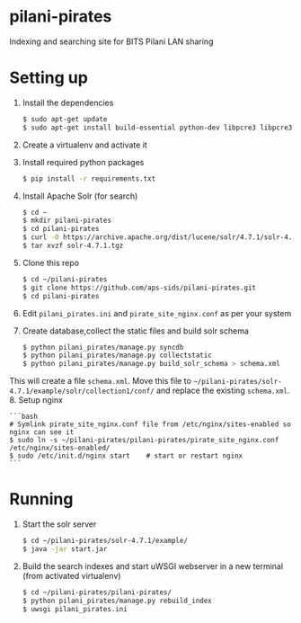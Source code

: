 pilani-pirates
==============

Indexing and searching site for BITS Pilani LAN sharing


# Setting up

1. Install the dependencies

    ```bash
    $ sudo apt-get update
    $ sudo apt-get install build-essential python-dev libpcre3 libpcre3-dev default-jre git python-pip curl nginx
    ```

2. Create a virtualenv and activate it
3. Install required python packages

    ```bash
    $ pip install -r requirements.txt
    ```

4. Install Apache Solr (for search)

    ```bash
    $ cd ~
    $ mkdir pilani-pirates
    $ cd pilani-pirates
    $ curl -O https://archive.apache.org/dist/lucene/solr/4.7.1/solr-4.7.1.tgz
    $ tar xvzf solr-4.7.1.tgz
    ```

5. Clone this repo

    ```bash
    $ cd ~/pilani-pirates
    $ git clone https://github.com/aps-sids/pilani-pirates.git
    $ cd pilani-pirates
    ```

6. Edit `pilani_pirates.ini` and `pirate_site_nginx.conf` as per your system
7. Create database,collect the static files and build solr schema

    ```bash
    $ python pilani_pirates/manage.py syncdb
    $ python pilani_pirates/manage.py collectstatic
    $ python pilani_pirates/manage.py build_solr_schema > schema.xml
    ```
This will create a file `schema.xml`. Move this file to `~/pilani-pirates/solr-4.7.1/example/solr/collection1/conf/` and replace the existing `schema.xml`.
8. Setup nginx

    ```bash
    # Symlink pirate_site_nginx.conf file from /etc/nginx/sites-enabled so nginx can see it
    $ sudo ln -s ~/pilani-pirates/pilani-pirates/pirate_site_nginx.conf /etc/nginx/sites-enabled/
    $ sudo /etc/init.d/nginx start    # start or restart nginx
    ```

# Running

1. Start the solr server

    ```bash
    $ cd ~/pilani-pirates/solr-4.7.1/example/
    $ java -jar start.jar
    ```

2. Build the search indexes and start uWSGI webserver in a new terminal (from activated virtualenv)

    ```bash
    $ cd ~/pilani-pirates/pilani-pirates/
    $ python pilani_pirates/manage.py rebuild_index
    $ uwsgi pilani_pirates.ini
    ```
